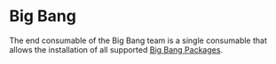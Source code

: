 # Big Bang

The end consumable of the Big Bang team is a single consumable that allows the installation of all supported [Big Bang Packages](BigBangPackages.md).  
